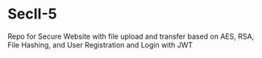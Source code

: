 # SecII-5
Repo for Secure Website with file upload and transfer based on AES, RSA, File Hashing, and User Registration and Login with JWT
